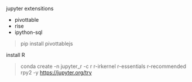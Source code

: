 jupyter extensitions

+ pivottable
+ rise
+ ipython-sql

> pip install pivottablejs

install R

> conda create -n jupyter_r -c r r-irkernel r-essentials r-recommended rpy2 -y
> https://jupyter.org/try

